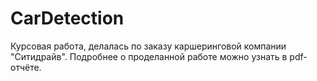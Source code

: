 # CarDetection
Курсовая работа, делалась по заказу каршеринговой компании "Ситидрайв".
Подробнее о проделанной работе можно узнать в pdf-отчёте.
